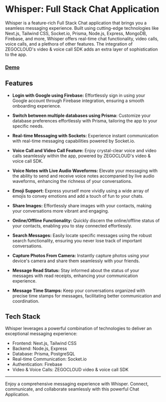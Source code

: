 # Whisper: Full Stack Chat Application

Whisper is a feature-rich Full Stack Chat application that brings you a seamless messaging experience. Built using cutting-edge technologies like Next.js, Tailwind CSS, Socket.io, Prisma, Node.js, Express, MongoDB, Firebase, and more, Whisper offers real-time chat functionality, video calls, voice calls, and a plethora of other features. The integration of ZEGOCLOUD's video & voice call SDK adds an extra layer of sophistication to the app.

### [Demo](https://whisper-buzz.vercel.app/)

## Features

- **Login with Google using Firebase:** Effortlessly sign in using your Google account through Firebase integration, ensuring a smooth onboarding experience.

- **Switch between multiple databases using Prisma:** Customize your database preferences effortlessly with Prisma, tailoring the app to your specific needs.

- **Real-time Messaging with Sockets:** Experience instant communication with real-time messaging capabilities powered by Socket.io.

- **Voice Call and Video Call Feature:** Enjoy crystal-clear voice and video calls seamlessly within the app, powered by ZEGOCLOUD's video & voice call SDK.

- **Voice Notes with Live Audio Waveforms:** Elevate your messaging with the ability to send and receive voice notes accompanied by live audio waveforms, enhancing the richness of your conversations.

- **Emoji Support:** Express yourself more vividly using a wide array of emojis to convey emotions and add a touch of fun to your chats.

- **Share Images:** Effortlessly share images with your contacts, making your conversations more vibrant and engaging.

- **Online/Offline Functionality:** Quickly discern the online/offline status of your contacts, enabling you to stay connected effortlessly.

- **Search Messages:** Easily locate specific messages using the robust search functionality, ensuring you never lose track of important conversations.

- **Capture Photos From Camera:** Instantly capture photos using your device's camera and share them seamlessly with your friends.

- **Message Read Status:** Stay informed about the status of your messages with read receipts, enhancing your communication experience.

- **Message Time Stamps:** Keep your conversations organized with precise time stamps for messages, facilitating better communication and coordination.

## Tech Stack

Whisper leverages a powerful combination of technologies to deliver an exceptional messaging experience:

- Frontend: Next.js, Tailwind CSS
- Backend: Node.js, Express
- Database: Prisma, PostgreSQL
- Real-time Communication: Socket.io
- Authentication: Firebase
- Video & Voice Calls: ZEGOCLOUD video & voice call SDK

---

Enjoy a comprehensive messaging experience with Whisper. Connect, communicate, and collaborate seamlessly with this powerful Chat Application.
